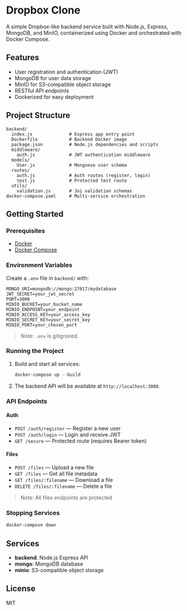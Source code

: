 # Dropbox Clone

A simple Dropbox-like backend service built with Node.js, Express, MongoDB, and MinIO, containerized using Docker and orchestrated with Docker Compose.

## Features

- User registration and authentication (JWT)
- MongoDB for user data storage
- MinIO for S3-compatible object storage
- RESTful API endpoints
- Dockerized for easy deployment

## Project Structure

```
backend/
  index.js              # Express app entry point
  Dockerfile            # Backend Docker image
  package.json          # Node.js dependencies and scripts
  middleware/
    auth.js             # JWT authentication middleware
  models/
    User.js             # Mongoose user schema
  routes/
    auth.js             # Auth routes (register, login)
    test.js             # Protected test route
  utils/
    validation.js       # Joi validation schemas
docker-compose.yaml     # Multi-service orchestration
```

## Getting Started

### Prerequisites

- [Docker](https://www.docker.com/get-started)
- [Docker Compose](https://docs.docker.com/compose/)

### Environment Variables

Create a `.env` file in `backend/` with:

```
MONGO_URI=mongodb://mongo:27017/mydatabase
JWT_SECRET=your_jwt_secret
PORT=3000
MINIO_BUCKET=your_bucket_name
MINIO_ENDPOINT=your_endpoint
MINIO_ACCESS_KEY=your_access_key
MINIO_SECRET_KEY=your_secret_key
MINIO_PORT=your_chosen_port
```

> Note: `.env` is gitignored.

### Running the Project

1. Build and start all services:

   ```powershell
   docker-compose up --build
   ```

2. The backend API will be available at `http://localhost:3000`.

### API Endpoints

#### Auth 
- `POST /auth/register` — Register a new user
- `POST /auth/login` — Login and receive JWT
- `GET /secure` — Protected route (requires Bearer token)

#### Files
 - `POST /files` — Upload a new file
 - `GET /files` — Get all file metadata
 - `GET /files/:filename` — Download a file
 - `DELETE /files/:filename` — Delete a file

> Note: All files endpoints are protected

### Stopping Services

```powershell
docker-compose down
```

## Services

- **backend**: Node.js Express API
- **mongo**: MongoDB database
- **minio**: S3-compatible object storage

## License

MIT
